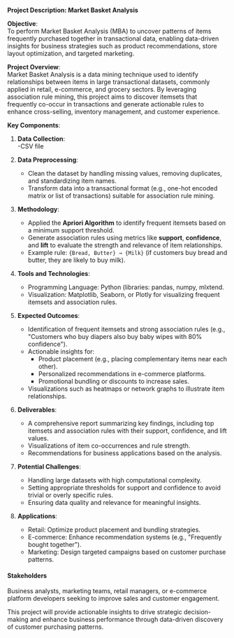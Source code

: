 **Project Description: Market Basket Analysis**

**Objective**:  
To perform Market Basket Analysis (MBA) to uncover patterns of items frequently purchased together in transactional data, enabling data-driven insights for business strategies such as product recommendations, store layout optimization, and targeted marketing.

**Project Overview**:  
Market Basket Analysis is a data mining technique used to identify relationships between items in large transactional datasets, commonly applied in retail, e-commerce, and grocery sectors. By leveraging association rule mining, this project aims to discover itemsets that frequently co-occur in transactions and generate actionable rules to enhance cross-selling, inventory management, and customer experience.

**Key Components**:  
1. **Data Collection**:  
   -CSV file 
2. **Data Preprocessing**:  
   - Clean the dataset by handling missing values, removing duplicates, and standardizing item names.  
   - Transform data into a transactional format (e.g., one-hot encoded matrix or list of transactions) suitable for association rule mining.  

3. **Methodology**:  
   - Applied the **Apriori Algorithm** to identify frequent itemsets based on a minimum support threshold.  
   - Generate association rules using metrics like **support**, **confidence**, and **lift** to evaluate the strength and relevance of item relationships.  
   - Example rule: `{Bread, Butter} → {Milk}` (if customers buy bread and butter, they are likely to buy milk).  

4. **Tools and Technologies**:  
   - Programming Language: Python (libraries: pandas, numpy, mlxtend.  
   - Visualization: Matplotlib, Seaborn, or Plotly for visualizing frequent itemsets and association rules. 

5. **Expected Outcomes**:  
   - Identification of frequent itemsets and strong association rules (e.g., "Customers who buy diapers also buy baby wipes with 80% confidence").  
   - Actionable insights for:  
     - Product placement (e.g., placing complementary items near each other).  
     - Personalized recommendations in e-commerce platforms.  
     - Promotional bundling or discounts to increase sales.  
   - Visualizations such as heatmaps or network graphs to illustrate item relationships.  

6. **Deliverables**:  
   - A comprehensive report summarizing key findings, including top itemsets and association rules with their support, confidence, and lift values.  
   - Visualizations of item co-occurrences and rule strength.  
   - Recommendations for business applications based on the analysis.  
   
7. **Potential Challenges**:  
   - Handling large datasets with high computational complexity.  
   - Setting appropriate thresholds for support and confidence to avoid trivial or overly specific rules.  
   - Ensuring data quality and relevance for meaningful insights.  

8. **Applications**:  
   - Retail: Optimize product placement and bundling strategies.  
   - E-commerce: Enhance recommendation systems (e.g., "Frequently bought together").  
   - Marketing: Design targeted campaigns based on customer purchase patterns.   

#### Stakeholders
Business analysts, marketing teams, retail managers, or e-commerce platform developers seeking to improve sales and customer engagement.  

This project will provide actionable insights to drive strategic decision-making and enhance business performance through data-driven discovery of customer purchasing patterns.